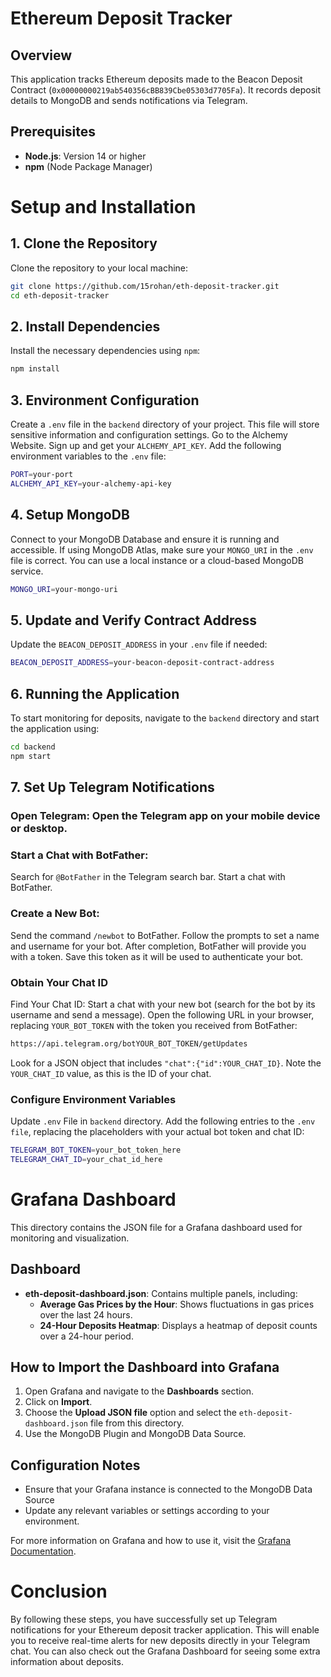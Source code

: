 # Ethereum Deposit Tracker

## Overview

This application tracks Ethereum deposits made to the Beacon Deposit Contract (`0x00000000219ab540356cBB839Cbe05303d7705Fa`). It records deposit details to MongoDB and sends notifications via Telegram.

## Prerequisites

- **Node.js**: Version 14 or higher
- **npm** (Node Package Manager)

# Setup and Installation

## 1. Clone the Repository

Clone the repository to your local machine:

```bash
git clone https://github.com/15rohan/eth-deposit-tracker.git
cd eth-deposit-tracker
```

## 2. Install Dependencies
Install the necessary dependencies using `npm`:

```bash
npm install
```

## 3. Environment Configuration
Create a `.env` file in the `backend` directory of your project. This file will store sensitive information and configuration settings.
Go to the Alchemy Website. Sign up and get your `ALCHEMY_API_KEY`.
Add the following environment variables to the `.env` file:

```bash
PORT=your-port
ALCHEMY_API_KEY=your-alchemy-api-key
```

## 4.  Setup MongoDB
Connect to your MongoDB Database and ensure it is running and accessible. If using MongoDB Atlas, make sure your `MONGO_URI` in the `.env` file is correct. You can use a local instance or a cloud-based MongoDB service. 

```bash
MONGO_URI=your-mongo-uri
```

## 5. Update and Verify Contract Address
Update the `BEACON_DEPOSIT_ADDRESS` in your `.env` file if needed:

```bash
BEACON_DEPOSIT_ADDRESS=your-beacon-deposit-contract-address
```

## 6. Running the Application
To start monitoring for deposits, navigate to the `backend` directory and start the application using:

```bash
cd backend
npm start
```

## 7. Set Up Telegram Notifications

### Open Telegram: Open the Telegram app on your mobile device or desktop.

### Start a Chat with BotFather:
Search for `@BotFather` in the Telegram search bar.
Start a chat with BotFather.

### Create a New Bot:
Send the command `/newbot` to BotFather.
Follow the prompts to set a name and username for your bot.
After completion, BotFather will provide you with a token. Save this token as it will be used to authenticate your bot.

### Obtain Your Chat ID
Find Your Chat ID:
Start a chat with your new bot (search for the bot by its username and send a message).
Open the following URL in your browser, replacing `YOUR_BOT_TOKEN` with the token you received from BotFather:

```bash
https://api.telegram.org/botYOUR_BOT_TOKEN/getUpdates
```

Look for a JSON object that includes `"chat":{"id":YOUR_CHAT_ID}`. Note the `YOUR_CHAT_ID` value, as this is the ID of your chat.

### Configure Environment Variables
Update `.env` File in `backend` directory.
Add the following entries to the `.env file`, replacing the placeholders with your actual bot token and chat ID:

```bash
TELEGRAM_BOT_TOKEN=your_bot_token_here
TELEGRAM_CHAT_ID=your_chat_id_here
```

# Grafana Dashboard

This directory contains the JSON file for a Grafana dashboard used for monitoring and visualization.

## Dashboard

- **eth-deposit-dashboard.json**: Contains multiple panels, including:
  - **Average Gas Prices by the Hour**: Shows fluctuations in gas prices over the last 24 hours.
  - **24-Hour Deposits Heatmap**: Displays a heatmap of deposit counts over a 24-hour period.

## How to Import the Dashboard into Grafana

1. Open Grafana and navigate to the **Dashboards** section.
2. Click on **Import**.
3. Choose the **Upload JSON file** option and select the `eth-deposit-dashboard.json` file from this directory.
4. Use the MongoDB Plugin and MongoDB Data Source.

## Configuration Notes

- Ensure that your Grafana instance is connected to the MongoDB Data Source
- Update any relevant variables or settings according to your environment.

For more information on Grafana and how to use it, visit the [Grafana Documentation](https://grafana.com/docs/).

# Conclusion
By following these steps, you have successfully set up Telegram notifications for your Ethereum deposit tracker application. This will enable you to receive real-time alerts for new deposits directly in your Telegram chat. You can also check out the Grafana Dashboard for seeing some extra information about deposits.